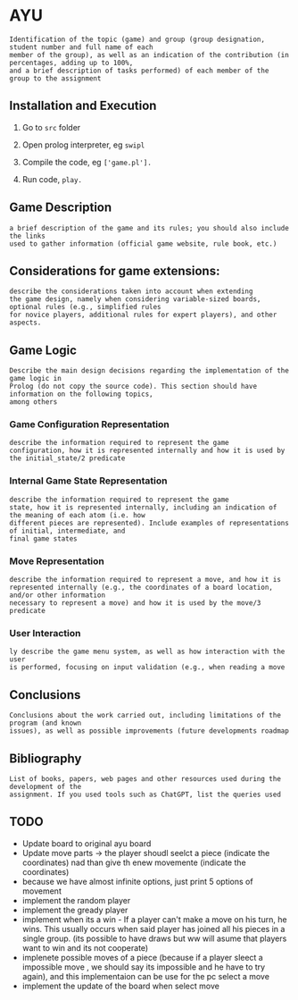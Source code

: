 # AYU

```
Identification of the topic (game) and group (group designation, student number and full name of each
member of the group), as well as an indication of the contribution (in percentages, adding up to 100%,
and a brief description of tasks performed) of each member of the group to the assignment
```

## Installation and Execution

1. Go to `src` folder 

2. Open prolog interpreter, eg `swipl`

3. Compile the code, eg `['game.pl'].`

4. Run code, `play.`

## Game Description

```
a brief description of the game and its rules; you should also include the links
used to gather information (official game website, rule book, etc.)
```

## Considerations for game extensions:

```
describe the considerations taken into account when extending
the game design, namely when considering variable-sized boards, optional rules (e.g., simplified rules
for novice players, additional rules for expert players), and other aspects.
```

## Game Logic

```
Describe the main design decisions regarding the implementation of the game logic in
Prolog (do not copy the source code). This section should have information on the following topics,
among others
```

### Game Configuration Representation

```
describe the information required to represent the game
configuration, how it is represented internally and how it is used by the initial_state/2 predicate
```

### Internal Game State Representation
```
describe the information required to represent the game
state, how it is represented internally, including an indication of the meaning of each atom (i.e. how
different pieces are represented). Include examples of representations of initial, intermediate, and
final game states
```

### Move Representation
```
describe the information required to represent a move, and how it is
represented internally (e.g., the coordinates of a board location, and/or other information
necessary to represent a move) and how it is used by the move/3 predicate
```

### User Interaction
```
ly describe the game menu system, as well as how interaction with the user
is performed, focusing on input validation (e.g., when reading a move
```

## Conclusions
```
Conclusions about the work carried out, including limitations of the program (and known
issues), as well as possible improvements (future developments roadmap
```

## Bibliography
```
List of books, papers, web pages and other resources used during the development of the
assignment. If you used tools such as ChatGPT, list the queries used
```



## TODO

* Update board to original ayu board
* Update move parts -> the player shoudl seelct a piece (indicate the coordinates) nad than give th enew movemente (indicate the coordinates)
* because we have almost infinite options, just print 5 options of movement
* implement the random player
* implement the gready player
* implement when its a win -  If a player can't make a move on his turn, he wins. This usually occurs when said player has joined all his pieces in a single group. (its possible to have draws but ww will asume that players want to win and its not cooperate)
* implenete possible moves of a piece (because if a player sleect a impossible move , we should say its impossible and he have to try again), and this implementaion can be use for the pc select a move
* implement the update of the board when select move 
